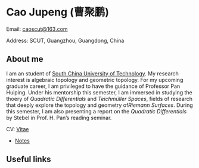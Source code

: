 # Cao Jupeng (曹聚鹏)

Email: caoscut@163.com

Address: SCUT, Guangzhou, Guangdong, China

## About me

I am an student of [South China University of Technology](https://www.scut.edu.cn/new/). My research interest is algebraic topology and geometric topology. For my upcoming graduate career, I am privileged to have the guidance of Professor Pan Huiping. Under his mentorship this semester, I am immersed in studying the thoery of *Quadratic Differentials* and *Teichmüller Spaces*, fields of research that deeply explore the topology and geometry of*Riemann Surfaces*. During this semester, I am also presenting a report on the *Quadratic Differentials* by Stebel in Prof. H. Pan’s reading seminar.

CV: [Vitae](CV-cjp.pdf) 

* [Notes](Notes/index.md) 



## Useful links





